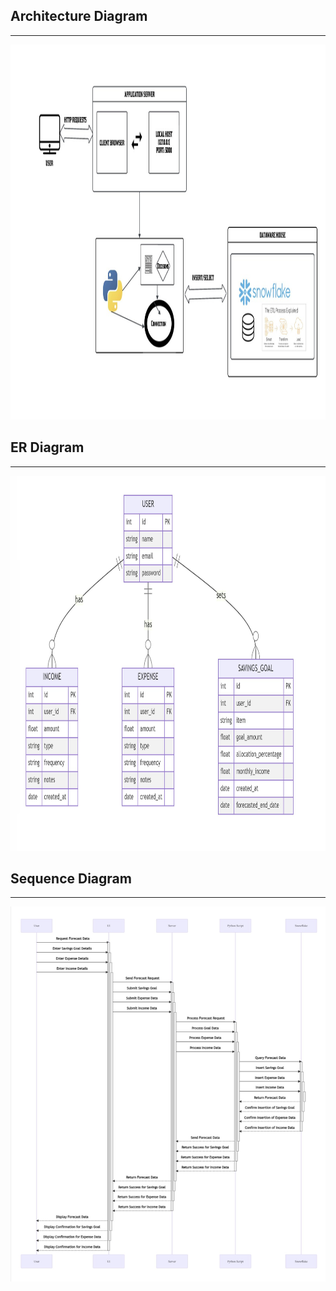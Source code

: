 ## Architecture Diagram
---
<img src="static/Architecture.jpg" alt="Diagram" width="800" height="600">

## ER Diagram
---
<img src="static/ERdiagram.jpg" alt="Diagram" width="800" height="600">

## Sequence Diagram
---
<img src="static/sequenceDiagram.jpg" alt="Diagram" width="800" height="600">
